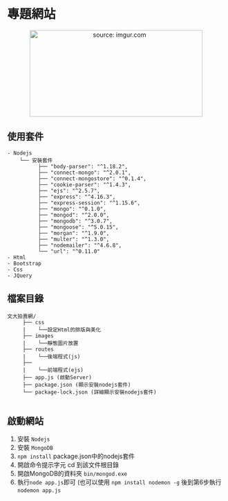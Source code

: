 # 專題網站
<p align="center">
  <a href="http://pccuac.hopto.org:3000/">
    <img src="https://i.imgur.com/DwH6uA0.png"  width="400" height="200" title="source: imgur.com" />
  </a> 
</p>

## 使用套件
```- MongoDB
- Nodejs    
    └── 安裝套件
          ├── "body-parser": "^1.18.2",
          ├── "connect-mongo": "^2.0.1",
          ├── "connect-mongostore": "^0.1.4",
          ├── "cookie-parser": "^1.4.3",
          ├── "ejs": "^2.5.7",
          ├── "express": "^4.16.3",
          ├── "express-session": "^1.15.6",
          ├── "mongo": "^0.1.0",
          ├── "mongod": "^2.0.0",
          ├── "mongodb": "^3.0.7",
          ├── "mongoose": "^5.0.15",
          ├── "morgan": "^1.9.0",
          ├── "multer": "^1.3.0",
          ├── "nodemailer": "^4.6.8",
          └── "url": "^0.11.0"
- Html
- Bootstrap
- Css
- JQuery
```
## 檔案目錄
```
文大拍賣網/
     ├── css
     |    └──設定Html的排版與美化     
     ├── images
     |    └──靜態圖片放置 
     ├── routes
     |    └──後端程式(js)
     ├──
     |    └──前端程式(ejs) 
     ├── app.js (啟動Server)
     ├── package.json (顯示安裝nodejs套件)
     └── package-lock.json (詳細顯示安裝nodejs套件)
          
```
## 啟動網站
1. 安裝 ```Nodejs```
2. 安裝 ```MongoDB```
3. ```npm install```  package.json中的nodejs套件
4. 開啟命令提示字元 cd 到該文件根目錄
5. 開啟MongoDB的資料夾 ```bin/mongod.exe```
6. 執行```node app.js```即可   (也可以使用 ```npm install nodemon -g``` 後到第6步執行 ```nodemon app.js``` 




